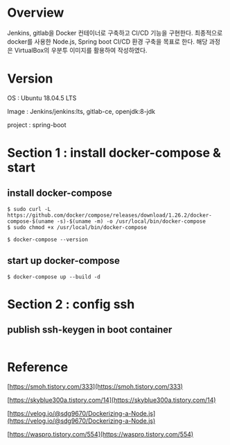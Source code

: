 # Overview
Jenkins, gitlab을 Docker 컨테이너로 구축하고 CI/CD 기능을 구현한다. 최종적으로 docker를 사용한 Node.js, Spring boot CI/CD 환경 구축을 목표로 한다. 해당 과정은 VirtualBox의 우분투 이미지를 활용하여 작성하였다.

# Version

OS : Ubuntu 18.04.5 LTS

Image : Jenkins/jenkins:lts, gitlab-ce, openjdk:8-jdk

project : spring-boot

# Section 1 : install docker-compose & start
## install docker-compose
```{.bash}
$ sudo curl -L https://github.com/docker/compose/releases/download/1.26.2/docker-compose-$(uname -s)-$(uname -m) -o /usr/local/bin/docker-compose
$ sudo chmod +x /usr/local/bin/docker-compose

$ docker-compose --version
```
## start up docker-compose
```{.bash}
$ docker-compose up --build -d
```

# Section 2 : config ssh
## publish ssh-keygen in boot container
```

```

# Reference
[https://smoh.tistory.com/333](https://smoh.tistory.com/333)

[https://skyblue300a.tistory.com/14](https://skyblue300a.tistory.com/14)

[https://velog.io/@sdg9670/Dockerizing-a-Node.js](https://velog.io/@sdg9670/Dockerizing-a-Node.js)

[https://waspro.tistory.com/554](https://waspro.tistory.com/554)
